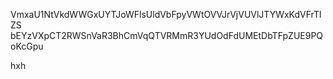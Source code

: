VmxaU1NtVkdWWGxUYTJoWFlsUldVbFpyVWtOVVJrVjVUVlJTYWxKdVFrTlZS
bEYzVXpCT2RWSnVaR3BhCmVqQTVRMmR3YUdOdFdUMEtDbTFpZUE9PQoKcGpu

hxh